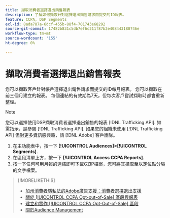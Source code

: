 ```yaml
---
title: 擷取消費者選擇退出銷售報表
description: 了解如何擷取針對選擇退出銷售請求而提交的ID報表。
feature: CCPA, DSP Segments
exl-id: 8ada787a-6dcf-455b-88f4-701743e68292
source-git-commit: 17482b831c5db7ef6c211f87b2e408443180746e
workflow-type: tm+mt
source-wordcount: '155'
ht-degree: 0%

---
```


# 擷取消費者選擇退出銷售報表

您可以擷取客戶針對帳戶選擇退出銷售請求而提交的ID每月報表。 您可以擷取在前三個月建立的報表。 每個連結的有效期為7天，但每次客戶嘗試擷取時都會重新整理。

>[!NOTE]
>
>您可以選擇使用DSP擷取消費者選擇退出銷售的報表 [!DNL Trafficking API]. 如需指示，請參閱 [!DNL Trafficking API]. 如果您的組織未使用 [!DNL Trafficking API] 但對更多資訊感興趣，請 [!DNL Adobe] 客戶團隊。

1. 在主功能表中，按一下 **[!UICONTROL Audiences]>[!UICONTROL Segments]**.
1. 在區段清單上方，按一下 **[!UICONTROL Access CCPA Reports]**.
1. 按一下任何可用月報的連結即可下載GZIP檔案，您可將其擷取至以定位點分隔的文字檔案。

>[!MORELIKETHIS]
>
>* [加州消費者隱私法的Adobe廣告支援：消費者選擇退出支援](/help/privacy/ccpa-opt-out-of-sale.md)
>* [關於 [!UICONTROL CCPA Opt-out-of-Sale] 區段與報表](ccpa-opt-out-about.md)
>* [建立和實作 [!UICONTROL CCPA Opt-Out-of-Sale] 區段](ccpa-opt-out-segment-create.md)
>* [關於Audience Management](audience-about.md)

